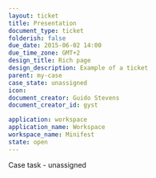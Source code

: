 ```yaml
---
layout: ticket
title: Presentation
document_type: ticket
folderish: false
due_date: 2015-06-02 14:00
due_time_zone: GMT+2
design_title: Rich page
design_description: Example of a ticket
parent: my-case
case_state: unassigned
icon:
document_creator: Guido Stevens
document_creator_id: gyst

application: workspace
application_name: Workspace
workspace_name: Minifest
state: open
---
```


Case task - unassigned
